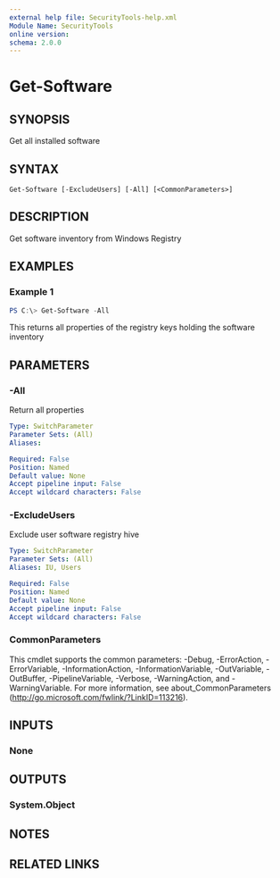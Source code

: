 ```yaml
---
external help file: SecurityTools-help.xml
Module Name: SecurityTools
online version:
schema: 2.0.0
---
```


# Get-Software

## SYNOPSIS
Get all installed software

## SYNTAX

```
Get-Software [-ExcludeUsers] [-All] [<CommonParameters>]
```

## DESCRIPTION
Get software inventory from Windows Registry

## EXAMPLES

### Example 1
```powershell
PS C:\> Get-Software -All
```

This returns all properties of the registry keys holding the software inventory

## PARAMETERS

### -All
Return all properties

```yaml
Type: SwitchParameter
Parameter Sets: (All)
Aliases:

Required: False
Position: Named
Default value: None
Accept pipeline input: False
Accept wildcard characters: False
```

### -ExcludeUsers
Exclude user software registry hive

```yaml
Type: SwitchParameter
Parameter Sets: (All)
Aliases: IU, Users

Required: False
Position: Named
Default value: None
Accept pipeline input: False
Accept wildcard characters: False
```

### CommonParameters
This cmdlet supports the common parameters: -Debug, -ErrorAction, -ErrorVariable, -InformationAction, -InformationVariable, -OutVariable, -OutBuffer, -PipelineVariable, -Verbose, -WarningAction, and -WarningVariable.
For more information, see about_CommonParameters (http://go.microsoft.com/fwlink/?LinkID=113216).

## INPUTS

### None

## OUTPUTS

### System.Object
## NOTES

## RELATED LINKS
